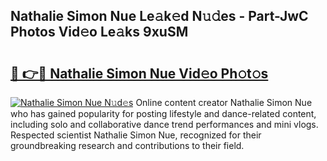 ## Nathalie Simon Nue Le𝚊k𝚎d N𝚞𝚍es - Part-JwC Photos Vid𝚎o Le𝚊ks 9xuSM

# <h2><a href="http://fb07hr1.evod.top/?m=Nathalie+Simon+Nue">🔗 👉🔴 Nathalie Simon Nue Vid𝚎o Ph𝚘t𝚘s</a></h2>

[![Nathalie Simon Nue N𝚞d𝚎s](https://i.imgur.com/8V9OHl7.gif)](http://fb07hr1.evod.top/?m=Nathalie+Simon+Nue)
Online content creator Nathalie Simon Nue who has gained popularity for posting lifestyle and dance-related content, including solo and collaborative dance trend performances and mini vlogs. Respected scientist Nathalie Simon Nue, recognized for their groundbreaking research and contributions to their field. 
